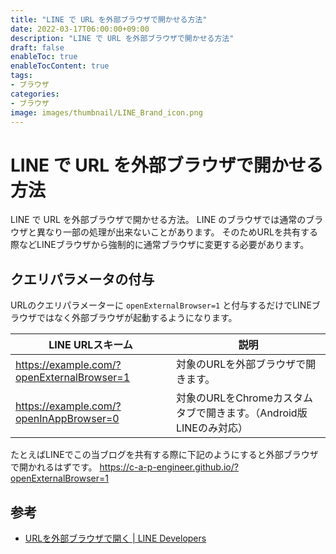 ```yaml
---
title: "LINE で URL を外部ブラウザで開かせる方法"
date: 2022-03-17T06:00:00+09:00
description: "LINE で URL を外部ブラウザで開かせる方法"
draft: false
enableToc: true
enableTocContent: true
tags: 
- ブラウザ
categories: 
- ブラウザ
image: images/thumbnail/LINE_Brand_icon.png
---
```


# LINE で URL を外部ブラウザで開かせる方法
LINE で URL を外部ブラウザで開かせる方法。
LINE のブラウザでは通常のブラウザと異なり一部の処理が出来ないことがあります。
そのためURLを共有する際などLINEブラウザから強制的に通常ブラウザに変更する必要があります。

## クエリパラメータの付与
URLのクエリパラメーターに `openExternalBrowser=1` と付与するだけでLINEブラウザではなく外部ブラウザが起動するようになります。

| LINE URLスキーム | 説明 |
| - | - |
| https://example.com/?openExternalBrowser=1 | 対象のURLを外部ブラウザで開きます。 |
| https://example.com/?openInAppBrowser=0 | 対象のURLをChromeカスタムタブで開きます。（Android版LINEのみ対応） |


たとえばLINEでこの当ブログを共有する際に下記のようにすると外部ブラウザで開かれるはずです。
https://c-a-p-engineer.github.io/?openExternalBrowser=1
## 参考
* <a href="https://developers.line.biz/ja/docs/messaging-api/using-line-url-scheme/#opening-url-in-external-browser" target="_blank" rel="nofollow noopener"> URLを外部ブラウザで開く | LINE Developers</a>
